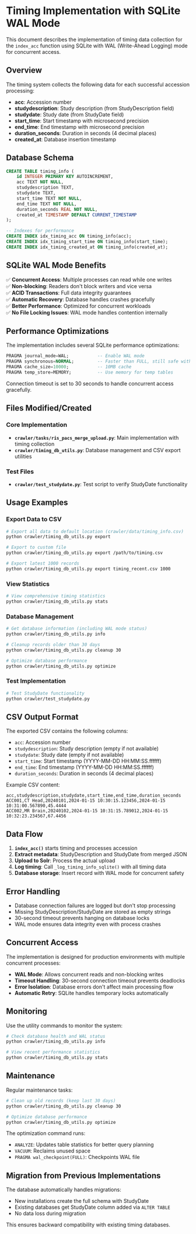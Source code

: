 # Timing Implementation with SQLite WAL Mode

This document describes the implementation of timing data collection for the `index_acc` function using SQLite with WAL (Write-Ahead Logging) mode for concurrent access.

## Overview

The timing system collects the following data for each successful accession processing:
- **acc**: Accession number
- **studydescription**: Study description (from StudyDescription field)
- **studydate**: Study date (from StudyDate field) 
- **start_time**: Start timestamp with microsecond precision
- **end_time**: End timestamp with microsecond precision
- **duration_seconds**: Duration in seconds (4 decimal places)
- **created_at**: Database insertion timestamp

## Database Schema

```sql
CREATE TABLE timing_info (
    id INTEGER PRIMARY KEY AUTOINCREMENT,
    acc TEXT NOT NULL,
    studydescription TEXT,
    studydate TEXT,
    start_time TEXT NOT NULL,
    end_time TEXT NOT NULL,
    duration_seconds REAL NOT NULL,
    created_at TIMESTAMP DEFAULT CURRENT_TIMESTAMP
);

-- Indexes for performance
CREATE INDEX idx_timing_acc ON timing_info(acc);
CREATE INDEX idx_timing_start_time ON timing_info(start_time);
CREATE INDEX idx_timing_created_at ON timing_info(created_at);
```

## SQLite WAL Mode Benefits

✅ **Concurrent Access**: Multiple processes can read while one writes  
✅ **Non-blocking**: Readers don't block writers and vice versa  
✅ **ACID Transactions**: Full data integrity guarantees  
✅ **Automatic Recovery**: Database handles crashes gracefully  
✅ **Better Performance**: Optimized for concurrent workloads  
✅ **No File Locking Issues**: WAL mode handles contention internally  

## Performance Optimizations

The implementation includes several SQLite performance optimizations:

```sql
PRAGMA journal_mode=WAL;           -- Enable WAL mode
PRAGMA synchronous=NORMAL;         -- Faster than FULL, still safe with WAL  
PRAGMA cache_size=10000;           -- 10MB cache
PRAGMA temp_store=MEMORY;          -- Use memory for temp tables
```

Connection timeout is set to 30 seconds to handle concurrent access gracefully.

## Files Modified/Created

### Core Implementation
- **`crawler/tasks/ris_pacs_merge_upload.py`**: Main implementation with timing collection
- **`crawler/timing_db_utils.py`**: Database management and CSV export utilities

### Test Files
- **`crawler/test_studydate.py`**: Test script to verify StudyDate functionality

## Usage Examples

### Export Data to CSV
```bash
# Export all data to default location (crawler/data/timing_info.csv)
python crawler/timing_db_utils.py export

# Export to custom file
python crawler/timing_db_utils.py export /path/to/timing.csv

# Export latest 1000 records
python crawler/timing_db_utils.py export timing_recent.csv 1000
```

### View Statistics
```bash
# View comprehensive timing statistics
python crawler/timing_db_utils.py stats
```

### Database Management
```bash
# Get database information (including WAL mode status)
python crawler/timing_db_utils.py info

# Cleanup records older than 30 days
python crawler/timing_db_utils.py cleanup 30

# Optimize database performance
python crawler/timing_db_utils.py optimize
```

### Test Implementation
```bash
# Test StudyDate functionality
python crawler/test_studydate.py
```

## CSV Output Format

The exported CSV contains the following columns:
- `acc`: Accession number
- `studydescription`: Study description (empty if not available)
- `studydate`: Study date (empty if not available)
- `start_time`: Start timestamp (YYYY-MM-DD HH:MM:SS.ffffff)
- `end_time`: End timestamp (YYYY-MM-DD HH:MM:SS.ffffff)
- `duration_seconds`: Duration in seconds (4 decimal places)

Example CSV content:
```csv
acc,studydescription,studydate,start_time,end_time,duration_seconds
ACC001,CT Head,20240101,2024-01-15 10:30:15.123456,2024-01-15 10:31:00.567890,45.4444
ACC002,MR Brain,20240102,2024-01-15 10:31:15.789012,2024-01-15 10:32:23.234567,67.4456
```

## Data Flow

1. **`index_acc()`** starts timing and processes accession
2. **Extract metadata**: StudyDescription and StudyDate from merged JSON
3. **Upload to Solr**: Process the actual upload
4. **Log timing**: Call `_log_timing_info_sqlite()` with all timing data
5. **Database storage**: Insert record with WAL mode for concurrent safety

## Error Handling

- Database connection failures are logged but don't stop processing
- Missing StudyDescription/StudyDate are stored as empty strings
- 30-second timeout prevents hanging on database locks
- WAL mode ensures data integrity even with process crashes

## Concurrent Access

The implementation is designed for production environments with multiple concurrent processes:

- **WAL Mode**: Allows concurrent reads and non-blocking writes
- **Timeout Handling**: 30-second connection timeout prevents deadlocks
- **Error Isolation**: Database errors don't affect main processing flow
- **Automatic Retry**: SQLite handles temporary locks automatically

## Monitoring

Use the utility commands to monitor the system:
```bash
# Check database health and WAL status
python crawler/timing_db_utils.py info

# View recent performance statistics  
python crawler/timing_db_utils.py stats
```

## Maintenance

Regular maintenance tasks:
```bash
# Clean up old records (keep last 30 days)
python crawler/timing_db_utils.py cleanup 30

# Optimize database performance
python crawler/timing_db_utils.py optimize
```

The optimization command runs:
- `ANALYZE`: Updates table statistics for better query planning
- `VACUUM`: Reclaims unused space
- `PRAGMA wal_checkpoint(FULL)`: Checkpoints WAL file

## Migration from Previous Implementations

The database automatically handles migrations:
- New installations create the full schema with StudyDate
- Existing databases get StudyDate column added via `ALTER TABLE`
- No data loss during migration

This ensures backward compatibility with existing timing databases. 